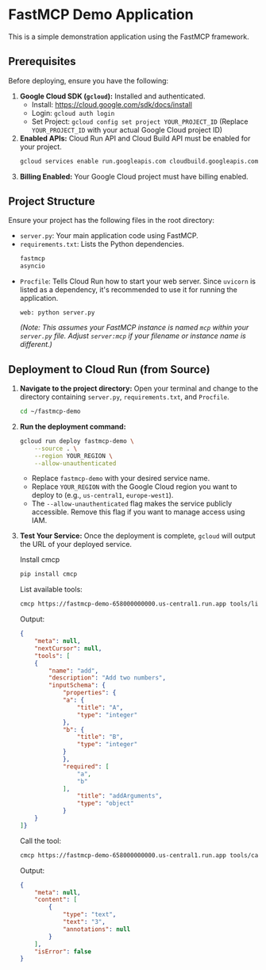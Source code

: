 # FastMCP Demo Application

This is a simple demonstration application using the FastMCP framework.

## Prerequisites

Before deploying, ensure you have the following:

1.  **Google Cloud SDK (`gcloud`):** Installed and authenticated.
    *   Install: https://cloud.google.com/sdk/docs/install
    *   Login: `gcloud auth login`
    *   Set Project: `gcloud config set project YOUR_PROJECT_ID` (Replace `YOUR_PROJECT_ID` with your actual Google Cloud project ID)
2.  **Enabled APIs:** Cloud Run API and Cloud Build API must be enabled for your project.
    ```bash
    gcloud services enable run.googleapis.com cloudbuild.googleapis.com
    ```
3.  **Billing Enabled:** Your Google Cloud project must have billing enabled.

## Project Structure

Ensure your project has the following files in the root directory:

*   `server.py`: Your main application code using FastMCP.
*   `requirements.txt`: Lists the Python dependencies.
    ```txt
    fastmcp
    asyncio
    ```
*   `Procfile`: Tells Cloud Run how to start your web server. Since `uvicorn` is listed as a dependency, it's recommended to use it for running the application.
    ```Procfile
    web: python server.py
    ```
    *(Note: This assumes your FastMCP instance is named `mcp` within your `server.py` file. Adjust `server:mcp` if your filename or instance name is different.)*

## Deployment to Cloud Run (from Source)

1.  **Navigate to the project directory:**
    Open your terminal and change to the directory containing `server.py`, `requirements.txt`, and `Procfile`.
    ```bash
    cd ~/fastmcp-demo
    ```

2.  **Run the deployment command:**
    ```bash
    gcloud run deploy fastmcp-demo \
        --source . \
        --region YOUR_REGION \
        --allow-unauthenticated
    ```
    *   Replace `fastmcp-demo` with your desired service name.
    *   Replace `YOUR_REGION` with the Google Cloud region you want to deploy to (e.g., `us-central1`, `europe-west1`).
    *   The `--allow-unauthenticated` flag makes the service publicly accessible. Remove this flag if you want to manage access using IAM.

3.  **Test Your Service:**
    Once the deployment is complete, `gcloud` will output the URL of your deployed service. 

    Install cmcp
    ```bash
    pip install cmcp
    ```

    List available tools:
    ```bash
    cmcp https://fastmcp-demo-658000000000.us-central1.run.app tools/list 
    ```

    Output:
    ```json
    {   
        "meta": null,
        "nextCursor": null,
        "tools": [
        {
            "name": "add",
            "description": "Add two numbers",
            "inputSchema": {
                "properties": {
                "a": {
                    "title": "A",
                    "type": "integer"
                },
                "b": {
                    "title": "B",
                    "type": "integer"
                }
                },
                "required": [
                    "a",
                    "b"
                ],
                    "title": "addArguments",
                    "type": "object"
                }
        }
    ]}
    ```

    Call the tool:
    ```bash
    cmcp https://fastmcp-demo-658000000000.us-central1.run.app tools/call -d '{"name": "add", "arguments": {"a": 1, "b": 2}}'
    ```

    Output:
    ```json
    {
        "meta": null,
        "content": [
            {
                "type": "text",
                "text": "3",
                "annotations": null
            }
        ],
        "isError": false
    }
    ```